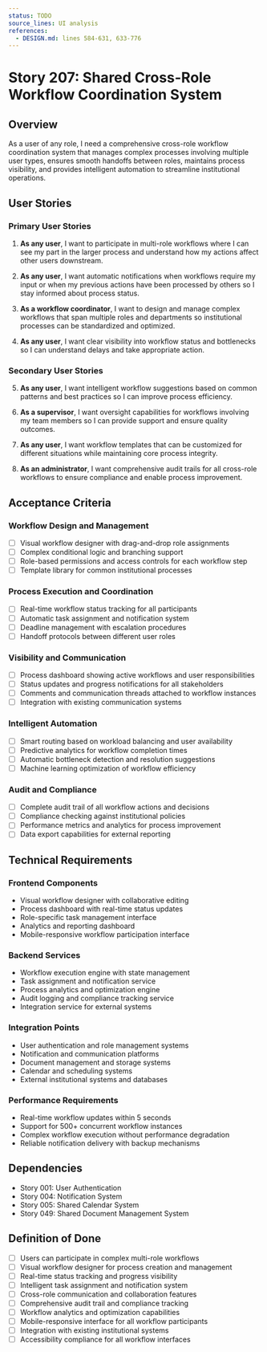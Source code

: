 ```yaml
---
status: TODO
source_lines: UI analysis
references:
  - DESIGN.md: lines 584-631, 633-776
---
```


# Story 207: Shared Cross-Role Workflow Coordination System

## Overview

As a user of any role, I need a comprehensive cross-role workflow coordination system that manages complex processes involving multiple user types, ensures smooth handoffs between roles, maintains process visibility, and provides intelligent automation to streamline institutional operations.

## User Stories

### Primary User Stories

1. **As any user**, I want to participate in multi-role workflows where I can see my part in the larger process and understand how my actions affect other users downstream.

2. **As any user**, I want automatic notifications when workflows require my input or when my previous actions have been processed by others so I stay informed about process status.

3. **As a workflow coordinator**, I want to design and manage complex workflows that span multiple roles and departments so institutional processes can be standardized and optimized.

4. **As any user**, I want clear visibility into workflow status and bottlenecks so I can understand delays and take appropriate action.

### Secondary User Stories

5. **As any user**, I want intelligent workflow suggestions based on common patterns and best practices so I can improve process efficiency.

6. **As a supervisor**, I want oversight capabilities for workflows involving my team members so I can provide support and ensure quality outcomes.

7. **As any user**, I want workflow templates that can be customized for different situations while maintaining core process integrity.

8. **As an administrator**, I want comprehensive audit trails for all cross-role workflows to ensure compliance and enable process improvement.

## Acceptance Criteria

### Workflow Design and Management
- [ ] Visual workflow designer with drag-and-drop role assignments
- [ ] Complex conditional logic and branching support
- [ ] Role-based permissions and access controls for each workflow step
- [ ] Template library for common institutional processes

### Process Execution and Coordination
- [ ] Real-time workflow status tracking for all participants
- [ ] Automatic task assignment and notification system
- [ ] Deadline management with escalation procedures
- [ ] Handoff protocols between different user roles

### Visibility and Communication
- [ ] Process dashboard showing active workflows and user responsibilities
- [ ] Status updates and progress notifications for all stakeholders
- [ ] Comments and communication threads attached to workflow instances
- [ ] Integration with existing communication systems

### Intelligent Automation
- [ ] Smart routing based on workload balancing and user availability
- [ ] Predictive analytics for workflow completion times
- [ ] Automatic bottleneck detection and resolution suggestions
- [ ] Machine learning optimization of workflow efficiency

### Audit and Compliance
- [ ] Complete audit trail of all workflow actions and decisions
- [ ] Compliance checking against institutional policies
- [ ] Performance metrics and analytics for process improvement
- [ ] Data export capabilities for external reporting

## Technical Requirements

### Frontend Components
- Visual workflow designer with collaborative editing
- Process dashboard with real-time status updates
- Role-specific task management interface
- Analytics and reporting dashboard
- Mobile-responsive workflow participation interface

### Backend Services
- Workflow execution engine with state management
- Task assignment and notification service
- Process analytics and optimization engine
- Audit logging and compliance tracking service
- Integration service for external systems

### Integration Points
- User authentication and role management systems
- Notification and communication platforms
- Document management and storage systems
- Calendar and scheduling systems
- External institutional systems and databases

### Performance Requirements
- Real-time workflow updates within 5 seconds
- Support for 500+ concurrent workflow instances
- Complex workflow execution without performance degradation
- Reliable notification delivery with backup mechanisms

## Dependencies

- Story 001: User Authentication
- Story 004: Notification System
- Story 005: Shared Calendar System
- Story 049: Shared Document Management System

## Definition of Done

- [ ] Users can participate in complex multi-role workflows
- [ ] Visual workflow designer for process creation and management
- [ ] Real-time status tracking and progress visibility
- [ ] Intelligent task assignment and notification system
- [ ] Cross-role communication and collaboration features
- [ ] Comprehensive audit trail and compliance tracking
- [ ] Workflow analytics and optimization capabilities
- [ ] Mobile-responsive interface for all workflow participants
- [ ] Integration with existing institutional systems
- [ ] Accessibility compliance for all workflow interfaces